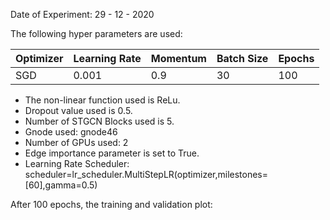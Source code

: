 Date of Experiment: 29 - 12 - 2020

The following hyper parameters are used:

 Optimizer  | Learning Rate |  Momentum    |  Batch Size | Epochs
 ------------- | -------------| ---------- | ---------| -------
 SGD           | 0.001          | 0.9        | 30   | 100 


+ The non-linear function used is ReLu. 
+ Dropout value used is 0.5. 
+ Number of STGCN Blocks used is 5.
+ Gnode used: gnode46
+ Number of GPUs used: 2
+ Edge importance parameter is set to True.
+ Learning Rate Scheduler: scheduler=lr_scheduler.MultiStepLR(optimizer,milestones=[60],gamma=0.5)

After 100 epochs, the training and validation plot: 
